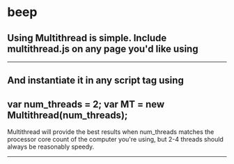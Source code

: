 # beep



Using Multithread is simple. Include multithread.js on any page you'd like using
------------------------------------------------------
<script src="my/path/to/multithread.js"></script>
------------------------------------------------------


And instantiate it in any script tag using
---------------------------------------------
var num_threads = 2;
var MT = new Multithread(num_threads);
----------------------------------------------



Multithread will provide the best results when num_threads matches the processor core count of the computer you're using, but 2-4 threads should always be reasonably speedy.

_____________________________________________________
